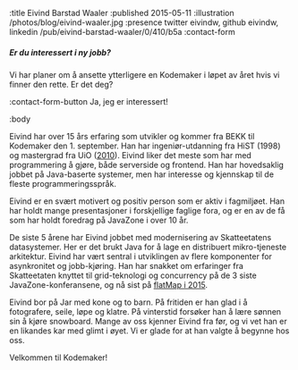 :title Eivind Barstad Waaler
:published 2015-05-11
:illustration /photos/blog/eivind-waaler.jpg
:presence twitter eivindw, github eivindw, linkedin /pub/eivind-barstad-waaler/0/410/b5a
:contact-form

##### Er du interessert i ny jobb?

Vi har planer om å ansette ytterligere en Kodemaker i løpet av året hvis vi
finner den rette. Er det deg?

:contact-form-button Ja, jeg er interessert!

:body

Eivind har over 15 års erfaring som utvikler og kommer fra BEKK til Kodemaker den 1. september. Han har ingeniør-utdanning fra HiST (1998) og mastergrad fra UiO ([2010](https://www.duo.uio.no/bitstream/handle/10852/8712/Waaler.pdf?sequence=1&isAllowed=y)). Eivind liker det meste som har med programmering å gjøre, både serverside og frontend. Han har hovedsaklig jobbet på Java-baserte systemer, men har interesse og kjennskap til de fleste programmeringsspråk.

Eivind er en svært motivert og positiv person som er aktiv i fagmiljøet. Han har holdt mange presentasjoner i forskjellige faglige fora, og er en av de få som har holdt foredrag på JavaZone i over 10 år.

De siste 5 årene har Eivind jobbet med modernisering av Skatteetatens datasystemer. Her er det brukt Java for å lage en distribuert mikro-tjeneste arkitektur. Eivind har vært sentral i utviklingen av flere komponenter for asynkronitet og jobb-kjøring. Han har snakket om erfaringer fra Skatteetaten knyttet til grid-teknologi og concurrency på de 3 siste JavaZone-konferansene, og nå sist på [flatMap i 2015](http://2015.flatmap.no/waaler.html#session).

Eivind bor på Jar med kone og to barn. På fritiden er han glad i å fotografere, seile, løpe og klatre. På vinterstid forsøker han å lære sønnen sin å kjøre snowboard. Mange av oss kjenner Eivind fra før, og vi vet han er en likandes kar med glimt i øyet. Vi er glade for at han valgte å begynne hos oss.

Velkommen til Kodemaker!


